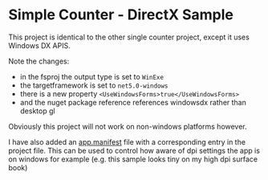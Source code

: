 ﻿# Simple Counter - DirectX Sample

This project is identical to the other single counter project, except it uses Windows DX APIS.

Note the changes:

- in the fsproj the output type is set to `WinExe`
- the targetframework is set to `net5.0-windows`
- there is a new property `<UseWindowsForms>true</UseWindowsForms>`
- and the nuget package reference references windowsdx rather than desktop gl

Obviously this project will not work on non-windows platforms however.

I have also added an [app.manifest](./app.manifest) file with a corresponding entry in the project file. This can be used to control how aware of dpi settings the app is on windows for example (e.g. this sample looks tiny on my high dpi surface book)
